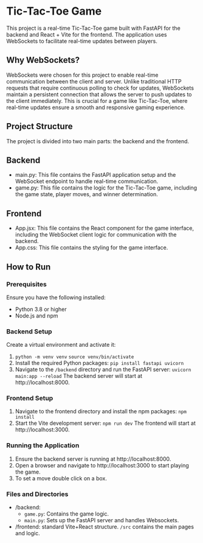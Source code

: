 # Tic-Tac-Toe Game
This project is a real-time Tic-Tac-Toe game built with FastAPI for the backend and React + Vite for the frontend. The application uses WebSockets to facilitate real-time updates between players.

## Why WebSockets?
WebSockets were chosen for this project to enable real-time communication between the client and server. Unlike traditional HTTP requests that require continuous polling to check for updates, WebSockets maintain a persistent connection that allows the server to push updates to the client immediately. This is crucial for a game like Tic-Tac-Toe, where real-time updates ensure a smooth and responsive gaming experience.

## Project Structure
The project is divided into two main parts: the backend and the frontend.

## Backend
- main.py: This file contains the FastAPI application setup and the WebSocket endpoint to handle real-time communication.
- game.py: This file contains the logic for the Tic-Tac-Toe game, including the game state, player moves, and winner determination.
## Frontend
- App.jsx: This file contains the React component for the game interface, including the WebSocket client logic for communication with the backend.
- App.css: This file contains the styling for the game interface.

## How to Run
### Prerequisites
Ensure you have the following installed:

- Python 3.8 or higher
- Node.js and npm

### Backend Setup
Create a virtual environment and activate it:

1) `python -m venv venv`
   `source venv/bin/activate`
2) Install the required Python packages:
   `pip install fastapi uvicorn`
3) Navigate to the `/backend` directory and run the FastAPI server:
   `uvicorn main:app --reload`
The backend server will start at http://localhost:8000.

### Frontend Setup
1) Navigate to the frontend directory and install the npm packages:
   `npm install`
2) Start the Vite development server:
   `npm run dev`
The frontend will start at http://localhost:3000.

### Running the Application
1) Ensure the backend server is running at http://localhost:8000.
2) Open a browser and navigate to http://localhost:3000 to start playing the game.
3) To set a move double click on a box.

### Files and Directories

* /backend:
    * `game.py`: Contains the game logic.
    * `main.py`: Sets up the FastAPI server and handles Websockets.
* /frontend: standard Vite+React structure. `/src` contains the main pages and logic.